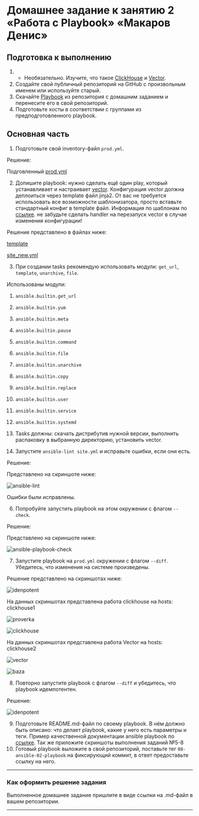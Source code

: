 # Домашнее задание к занятию 2 «Работа с Playbook» «Макаров Денис»

## Подготовка к выполнению

1. * Необязательно. Изучите, что такое [ClickHouse](https://www.youtube.com/watch?v=fjTNS2zkeBs) и [Vector](https://www.youtube.com/watch?v=CgEhyffisLY).
2. Создайте свой публичный репозиторий на GitHub с произвольным именем или используйте старый.
3. Скачайте [Playbook](./playbook/) из репозитория с домашним заданием и перенесите его в свой репозиторий.
4. Подготовьте хосты в соответствии с группами из предподготовленного playbook.

## Основная часть

1. Подготовьте свой inventory-файл `prod.yml`.

Решение:

Подговленный [prod.yml](https://github.com/Makarov-Denis/Ansible_working_playbook/blob/main/playbook/inventory/prod.yml)

2. Допишите playbook: нужно сделать ещё один play, который устанавливает и настраивает [vector](https://vector.dev). Конфигурация vector должна деплоиться через template файл jinja2. От вас не требуется использовать все возможности шаблонизатора, просто вставьте стандартный конфиг в template файл. Информация по шаблонам по [ссылке](https://www.dmosk.ru/instruktions.php?object=ansible-nginx-install). не забудьте сделать handler на перезапуск vector в случае изменения конфигурации!

Решение представлено в файлах ниже:

[template](https://github.com/Makarov-Denis/Ansible_working_playbook/tree/main/playbook/templates)

[site_new.yml](https://github.com/Makarov-Denis/Ansible_working_playbook/blob/main/playbook/site_new.yml)

3. При создании tasks рекомендую использовать модули: `get_url`, `template`, `unarchive`, `file`.

Использованы модули:
1. ```ansible.builtin.get_url```
2. ```ansible.builtin.yum```
3. ```ansible.builtin.meta```
4. ```ansible.builtin.pause```
5. ```ansible.builtin.command```
6. ```ansible.builtin.file```
7. ```ansible.builtin.unarchive```
8. ```ansible.builtin.copy```
9. ```ansible.builtin.replace```
10. ```ansible.builtin.user```
11. ```ansible.builtin.service```
12. ```ansible.builtin.systemd```

4. Tasks должны: скачать дистрибутив нужной версии, выполнить распаковку в выбранную директорию, установить vector.
5. Запустите `ansible-lint site.yml` и исправьте ошибки, если они есть.

Решение:

Представлено на скриншоте ниже:

![ansible-lint](https://github.com/user-attachments/assets/2aaaaed6-4eaf-473b-b7d7-9002cfcbb61d)

Ошибки были исправлены.

6. Попробуйте запустить playbook на этом окружении с флагом `--check`.

Решение:

Представлено на скриншоте ниже:

![ansible-playbook-check](https://github.com/user-attachments/assets/f8ca4153-49fc-4495-9c96-1144b1866727)

7. Запустите playbook на `prod.yml` окружении с флагом `--diff`. Убедитесь, что изменения на системе произведены.

Решение представлено на скриншотах ниже:

![idenpotent](https://github.com/user-attachments/assets/44987917-503c-4737-a9c9-0cd55e41df93)

На данных скриншотах представлена работа clickhouse на hosts: clickhouse1

![proverka](https://github.com/user-attachments/assets/fcc0c976-dd8b-4faa-93fb-eda3bd88a4a1)


![clickhouse](https://github.com/user-attachments/assets/fec19613-b82b-4e2e-bfcb-bd7491716646)

На данных скриншотах представлена работа Vector на hosts: clickhouse2

![vector](https://github.com/user-attachments/assets/368570e0-407e-4c67-ace3-aa5bea56ca40)

![baza](https://github.com/user-attachments/assets/b4206800-e126-47ad-bcd1-2fac1d21372e)

8. Повторно запустите playbook с флагом `--diff` и убедитесь, что playbook идемпотентен.

Решение:

![idenpotent](https://github.com/user-attachments/assets/646ced24-6167-4a3c-9f0b-6dfba8570825)


9. Подготовьте README.md-файл по своему playbook. В нём должно быть описано: что делает playbook, какие у него есть параметры и теги. Пример качественной документации ansible playbook по [ссылке](https://github.com/opensearch-project/ansible-playbook). Так же приложите скриншоты выполнения заданий №5-8
10. Готовый playbook выложите в свой репозиторий, поставьте тег `08-ansible-02-playbook` на фиксирующий коммит, в ответ предоставьте ссылку на него.

---

### Как оформить решение задания

Выполненное домашнее задание пришлите в виде ссылки на .md-файл в вашем репозитории.

---
